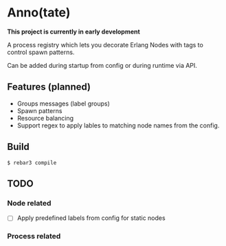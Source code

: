 Anno(tate)
=====

**This project is currently in early development**

A process registry which lets you decorate Erlang Nodes with tags to control
spawn patterns.

Can be added during startup from config or during runtime via API.

Features (planned)
------------------

- Groups messages (label groups)
- Spawn patterns
- Resource balancing
- Support regex to apply lables to matching node names from the config.


Build
-----

    $ rebar3 compile

TODO
----

### Node related

- [ ] Apply predefined labels from config for static nodes

### Process related


